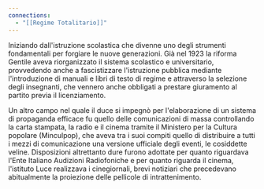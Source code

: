 ```yaml
---
connections:
  - "[[Regime Totalitario]]"
---
```

Iniziando dall'istruzione scolastica che divenne uno degli strumenti fondamentali per forgiare le nuove generazioni. Già nel 1923 la riforma Gentile aveva riorganizzato il sistema scolastico e universitario, provvedendo anche a fascistizzare l'istruzione pubblica mediante l'introduzione di manuali e libri di testo di regime e attraverso la selezione degli insegnanti, che vennero anche obbligati a prestare giuramento al partito previa il licenziamento. 

Un altro campo nel quale il duce si impegnò per l'elaborazione di un sistema di propaganda efficace fu quello delle comunicazioni di massa controllando la carta stampata, la radio e il cinema tramite il Ministero per la Cultura popolare (Minculpop), che aveva tra i suoi compiti quello di distribuire a tutti i mezzi di comunicazione una versione ufficiale degli eventi, le cosiddette veline. Disposizioni altrettanto dure furono adottate per quanto riguardava l'Ente Italiano Audizioni Radiofoniche e per quanto riguarda il cinema, l'istituto Luce realizzava i cinegiornali, brevi notiziari che precedevano abitualmente la proiezione delle pellicole di intrattenimento.